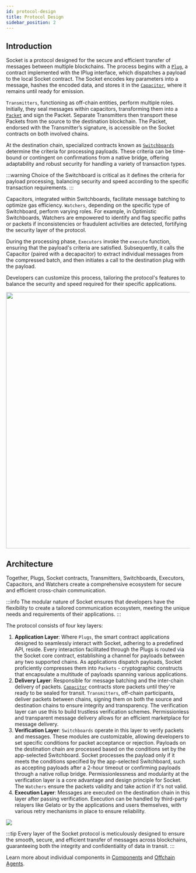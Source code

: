 ```yaml
---
id: protocol-design
title: Protocol Design
sidebar_position: 2
---
```


## Introduction

Socket is a protocol designed for the secure and efficient transfer of messages between multiple blockchains. The process begins with a [`Plug`](./Components/Plugs), a contract implemented with the IPlug interface, which dispatches a payload to the local Socket contract. The Socket encodes key parameters into a message, hashes the encoded data, and stores it in the [`Capacitor`](./Components/Capacitors), where it remains until ready for emission.

`Transmitters`, functioning as off-chain entities, perform multiple roles. Initially, they seal messages within capacitors, transforming them into a [`Packet`](./Components/Packet) and sign the Packet. Separate Transmitters then transport these Packets from the source to the destination blockchain. The Packet, endorsed with the Transmitter’s signature, is accessible on the Socket contracts on both involved chains.

At the destination chain, specialized contracts known as [`Switchboards`](./Components/Switchboards) determine the criteria for processing payloads. These criteria can be time-bound or contingent on confirmations from a native bridge, offering adaptability and robust security for handling a variety of transaction types.

:::warning
Choice of the Switchboard is critical as it defines the criteria for payload processing, balancing security and speed according to the specific transaction requirements.
:::

Capacitors, integrated within Switchboards, facilitate message batching to optimize gas efficiency. `Watchers`, depending on the specific type of Switchboard, perform varying roles. For example, in Optimistic Switchboards, Watchers are empowered to identify and flag specific paths or packets if inconsistencies or fraudulent activities are detected, fortifying the security layer of the protocol.

During the processing phase, `Executors` invoke the `execute` function, ensuring that the payload's criteria are satisfied. Subsequently, it calls the Capacitor (paired with a decapacitor) to extract individual messages from the compressed batch, and then initiates a call to the destination plug with the payload.

Developers can customize this process, tailoring the protocol's features to balance the security and speed required for their specific applications.

<img src="/img/BroadArchitecture.png" width="700px"/>

## Architecture

Together, Plugs, Socket contracts, Transmitters, Switchboards, Executors, Capacitors, and Watchers create a comprehensive ecosystem for secure and efficient cross-chain communication.

:::info
The modular nature of Socket ensures that developers have the flexibility to create a tailored communication ecosystem, meeting the unique needs and requirements of their applications.
:::

The protocol consists of four key layers:

1. **Application Layer**: Where `Plugs`, the smart contract applications designed to seamlessly interact with Socket, adhering to a predefined API, reside. Every interaction facilitated through the Plugs is routed via the Socket core contract, establishing a channel for payloads between any two supported chains. As applications dispatch payloads, Socket proficiently compresses them into `Packets` - cryptographic constructs that encapsulate a multitude of payloads spanning various applications.
2. **Delivery Layer**: Responsible for message batching and the inter-chain delivery of packets. [`Capacitor`](./Components/Capacitors) contracts store packets until they're ready to be sealed for transit. `Transmitters`, off-chain participants, deliver packets between chains, signing them on both the source and destination chains to ensure integrity and transparency. The verification layer can use this to build trustless verification schemes. Permissionless and transparent message delivery allows for an efficient marketplace for message delivery.
3. **Verification Layer**: `Switchboards` operate in this layer to verify packets and messages. These modules are customizable, allowing developers to set specific conditions for packet acceptance or rejection. Payloads on the destination chain are processed based on the conditions set by the app-selected Switchboard. Socket processes the payload only if it meets the conditions specified by the app-selected Switchboard, such as accepting payloads after a 2-hour timeout or confirming payloads through a native rollup bridge. Permissionlessness and modularity at the verification layer is a core advantage and design principle for Socket. The `Watchers` ensure the packets validity and take action if it's not valid.
4. **Execution Layer**: Messages are executed on the destination chain in this layer after passing verification. Execution can be handled by third-party relayers like Gelato or by the applications and users themselves, with various retry mechanisms in place to ensure reliability.

<img src="/img/dl-layers.png"/>

:::tip
Every layer of the Socket protocol is meticulously designed to ensure the smooth, secure, and efficient transfer of messages across blockchains, guaranteeing both the integrity and confidentiality of data in transit.
:::

Learn more about individual components in [Components](./Components/Capacitors.md) and [Offchain Agents](./OffChain-Agents.md).
